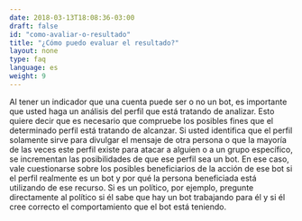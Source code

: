 ```yaml
---
date: 2018-03-13T18:08:36-03:00
draft: false
id: "como-avaliar-o-resultado"
title: "¿Cómo puedo evaluar el resultado?"
layout: none
type: faq
language: es
weight: 9
---
```

Al tener un indicador que una cuenta puede ser o no un bot, es importante que usted haga un análisis del perfil que está tratando de analizar. Esto quiere decir que es necesario que compruebe los posibles fines que el determinado perfil está tratando de alcanzar. Si usted identifica que el perfil solamente sirve para divulgar el mensaje de otra persona o que la mayoría de las veces este perfil existe para atacar a alguien o a un grupo específico, se incrementan las posibilidades de que ese perfil sea un bot. En ese caso, vale cuestionarse sobre los posibles beneficiarios de la acción de ese bot si el perfil realmente es un bot y por qué la persona beneficiada está utilizando de ese recurso. Si es un político, por ejemplo, pregunte directamente al político si él sabe que hay un bot trabajando para él y si él cree correcto el comportamiento que el bot está teniendo.
